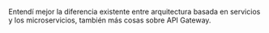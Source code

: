 Entendí mejor la diferencia existente entre arquitectura basada en servicios y los microservicios, también más cosas sobre API Gateway.

